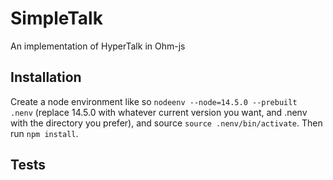 # SimpleTalk
An implementation of HyperTalk in Ohm-js

## Installation

Create a node environment like so `nodeenv --node=14.5.0 --prebuilt  .nenv` (replace 14.5.0 with whatever current version you want, and .nenv with the directory you prefer), and source `source .nenv/bin/activate`. Then run `npm install`.


## Tests
